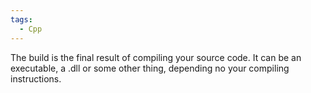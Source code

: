 ```yaml
---
tags:
  - Cpp
---
```

The build is the final result of compiling your source code. It can be an executable, a .dll or some other thing, depending no your compiling instructions.